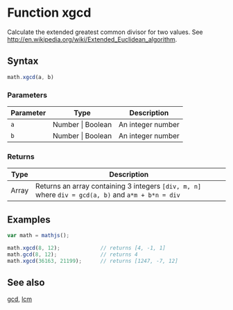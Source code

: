 # Function xgcd

Calculate the extended greatest common divisor for two values. See http://en.wikipedia.org/wiki/Extended_Euclidean_algorithm.


## Syntax

```js
math.xgcd(a, b)
```

### Parameters

Parameter | Type | Description
--------- | ---- | -----------
`a` | Number &#124; Boolean | An integer number
`b` | Number &#124; Boolean | An integer number

### Returns

Type | Description
---- | -----------
Array | Returns an array containing 3 integers `[div, m, n]` where `div = gcd(a, b)` and `a*m + b*n = div`


## Examples

```js
var math = mathjs();

math.xgcd(8, 12);             // returns [4, -1, 1]
math.gcd(8, 12);              // returns 4
math.xgcd(36163, 21199);      // returns [1247, -7, 12]
```


## See also

[gcd](gcd.md),
[lcm](lcm.md)


<!-- Note: This file is automatically generated from source code comments. Changes made in this file will be overridden. -->
